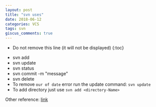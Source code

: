 ```yaml
---
layout: post
title: "svn uses"
date: 2018-06-12
categories: VCS
tags: svn
giscus_comments: true
---
```


- Do not remove this line (it will not be displayed)
  {:toc}

* svn add <filename>
* svn update
* svn status
* svn commit -m "message"
* svn delete <filename>
* To remove `our of date` error run the update command: `svn update`
* To add directory just use `svn add <directory-Name>`

Other reference: [link](https://twiki.cern.ch/twiki/bin/view/Main/SubmittingAN)
